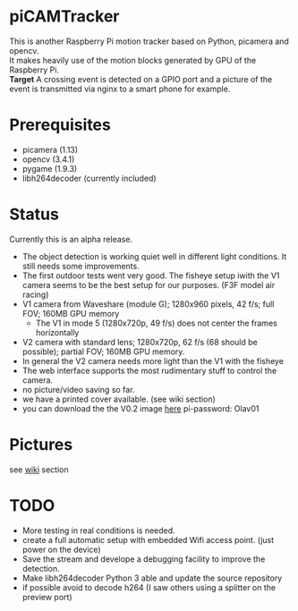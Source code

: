 # piCAMTracker
This is another Raspberry Pi motion tracker based on Python, picamera and opencv.   
It makes heavily use of the motion blocks generated by GPU of the Raspberry Pi.   
**Target** A crossing event is detected on a GPIO port and a picture of the event is transmitted via nginx to a smart phone for example.

# Prerequisites
* picamera (1.13)
* opencv (3.4.1)
* pygame (1.9.3)
* libh264decoder   (currently included)  
 
# Status
Currently this is an alpha release.   
* The object detection is working quiet well in different light conditions. It still needs some improvements.
* The first outdoor tests went very good. The fisheye setup iwith the V1 camera seems to be the best setup for our purposes. (F3F model air racing)
 * V1 camera from Waveshare (module G); 1280x960 pixels, 42 f/s; full FOV; 160MB GPU memory
   * The V1 in mode 5 (1280x720p, 49 f/s) does not center the frames horizontally
 * V2 camera with standard lens; 1280x720p, 62 f/s (68 should be possible); partial FOV; 160MB GPU memory.
 * In general the V2 camera needs more light than the V1 with the fisheye
* The web interface supports the most rudimentary stuff to control the camera.
* no picture/video saving so far.   
* we have a printed cover available. (see wiki section)
* you can download the the V0.2 image [here](https://drive.google.com/file/d/1-x-_ZPPROQZFUDD8pWnHlK2-9w4h0k6A/view?usp=sharing)
  pi-password: Olav01

# Pictures
see [wiki](https://github.com/barney-NG/piCAMTracker/wiki) section

# TODO
* More testing in real conditions is needed.
* create a full automatic setup with embedded Wifi access point. (just power on the device)
* Save the stream and develope a debugging facility to improve the detection.
* Make libh264decoder Python 3 able and update the source repository
* if possible avoid to decode h264  (I saw others using a splitter on the preview port)
